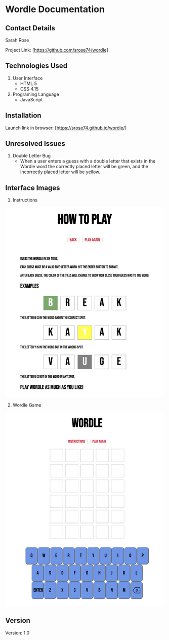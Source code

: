 # Wordle Documentation

## Contact Details

Sarah Rose

Project Link: [https://github.com/srose74/wordle]

## Technologies Used

1. User Interface
    - HTML 5
    - CSS 4.15
2. Programing Language
    - JavaScript

## Installation

Launch link in browser: [https://srose74.github.io/wordle/]

## Unresolved Issues 

1. Double Letter Bug
    - When a user enters a guess with a double letter that exists in the Wordle word the correctly placed letter will be green, and the incorrectly placed letter will be yellow.

## Interface Images

1. Instructions

![Wordle Instructions](/images/Wordle-instructions.jpg)

2. Wordle Game

![Wordle Interface](/images/Wordle-interface.jpg)

## Version

Version: 1.0
